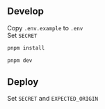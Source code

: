 ## Develop

Copy `.env.example` to `.env`  
Set `SECRET`

```bash
pnpm install
```

```bash
pnpm dev
```

## Deploy

Set `SECRET` and `EXPECTED_ORIGIN`

